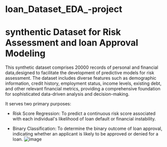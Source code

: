 # loan_Dataset_EDA_-project
# synthentic Dataset for Risk Assessment and loan Approval Modeling

This synthetic dataset comprises 20000 records of personal and financial data,designed to facilitate  the development of predictive models for risk assessment. The dataset includes diverse features such as demographic information, credit history, employment status, income levels, existing debt, and other relevant financial metrics, providing a comprehensive foundation for sophisticated data-driven analysis and decision-making.

  It serves two primary purposes:

  * Risk Score Regression: To predict a continuous risk score associated with each individual's likelihood of loan default or financial instability.

  * Binary Classification: To determine the binary outcome of loan approval, indicating whether an applicant is likely to be approved or denied for a loan.
![image](https://github.com/user-attachments/assets/8cabf7fe-9974-48db-9f2f-83b9ec499fb2)

